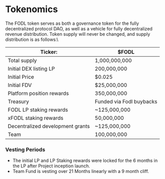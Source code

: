 # Tokenomics

The FODL token serves as both a governance token for the fully decentralized protocol DAO, as well as a vehicle for fully decentralized revenue distribution. Token supply will never be changed, and supply distribution is as follows:\


| Ticker:                          | $FODL                    |
| -------------------------------- | ------------------------ |
| Total supply                     | 1,000,000,000            |
| Initial DEX listing LP           | 200,000,000              |
| Initial Price                    | $0.025                   |
| Initial FDV                      | $25,000,000              |
| Platform position rewards        | 350,000,000              |
| Treasury                         | Funded via Fodl buybacks |
| FODL LP staking rewards          | \~125,000,000            |
| xFODL staking rewards            | 50,000,000               |
| Decentralized development grants | \~125,000,000            |
| Team                             | 100,000,000              |

### Vesting Periods

* The initial LP and LP Staking rewards were locked for the 6 months in the LP after Project inception launch.
* Team Fund is vesting over 21 Months linearly with a 9 month cliff.&#x20;

